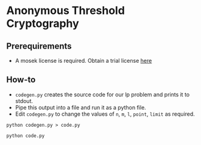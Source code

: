 # Anonymous Threshold Cryptography

## Prerequirements
 - A mosek license is required. Obtain a trial license [here](https://www.mosek.com/license/request/trial/)

## How-to

 - `codegen.py` creates the source code for our lp problem and prints it to stdout.
 - Pipe this output into a file and run it as a python file.
 - Edit `codegen.py` to change the values of `n`, `m`, `l`, `point`, `limit` as required.

```
python codegen.py > code.py
```

 ```
 python code.py
 ```
